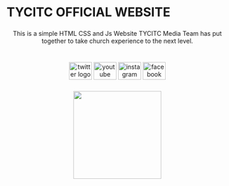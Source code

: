 <h1 align="left">TYCITC OFFICIAL WEBSITE</h1>

###

<p align="center">This is a simple HTML CSS and Js Website TYCITC Media Team has put together to take church experience to the next level.</p>

###

<br clear="both">

<div align="center">
  <a href="https://x.com/fgciwg?s=21&t=MZ_CglXidKsnsfsbO6uu8w"><img src="https://raw.githubusercontent.com/maurodesouza/profile-readme-generator/master/src/assets/icons/social/twitter/default.svg" width="52" height="40" alt="twitter logo"  /></a>
  <a href="https://www.youtube.com/@fgciwg"><img src="https://raw.githubusercontent.com/maurodesouza/profile-readme-generator/master/src/assets/icons/social/youtube/default.svg" width="52" height="40" alt="youtube logo"  /></a>
  <a href="https://www.instagram.com/fgci.wg?igsh=c2p4bXB1N2ZtcHVz"><img src="https://raw.githubusercontent.com/maurodesouza/profile-readme-generator/master/src/assets/icons/social/instagram/default.svg" width="52" height="40" alt="instagram logo"  /></a>
  <a href="https://web.facebook.com/fgci.wg"><img src="https://raw.githubusercontent.com/maurodesouza/profile-readme-generator/master/src/assets/icons/social/facebook/default.svg" width="52" height="40" alt="facebook logo"  /></a>
</div>

###

<div align="center">
  <img height="200" src="https://kisaacnana.github.io/CHURCH/images/bg.jpg"  />
</div>

###
